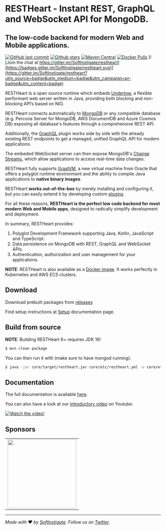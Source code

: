 # RESTHeart - Instant REST, GraphQL and WebSocket API for MongoDB.

## The low-code backend for modern Web and Mobile applications.

[![GitHub last commit](https://img.shields.io/github/last-commit/softinstigate/restheart)](https://github.com/SoftInstigate/restheart/commits/master)
[![Github stars](https://img.shields.io/github/stars/SoftInstigate/restheart?label=Github%20Stars)](https://github.com/SoftInstigate/restheart)
[![Maven Central](https://img.shields.io/maven-central/v/org.restheart/restheart.svg?label=Maven%20Central)](https://search.maven.org/search?q=g:%22org.restheart%22%20AND%20a:%22restheart%22)
[![Docker Pulls](https://img.shields.io/docker/pulls/softinstigate/restheart.svg?maxAge=2592000)](https://hub.docker.com/r/softinstigate/restheart/)
[![Join the chat at https://gitter.im/SoftInstigate/restheart](https://badges.gitter.im/SoftInstigate/restheart.svg)](https://gitter.im/SoftInstigate/restheart?utm_source=badge&utm_medium=badge&utm_campaign=pr-badge&utm_content=badge)

RESTHeart is a open source runtime which embeds [Undertow](https://undertow.io), a flexible performant web server written in Java, providing both blocking and non-blocking API’s based on NIO. 

RESTHeart connects automatically to [MongoDB](https://www.mongodb.com) or any compatible database (e.g. Percona Server for MongoDB, AWS DocumentDB and Azure Cosmos DB) exposing all database's features through a comprehensive REST API. 

Additionally, the [GraphQL](https://restheart.org/docs/graphql/) plugin works side by side with the already existing REST endpoints to get a managed, unified GraphQL API for modern applications. 

The embeded WebSocket server can then expose MongoDB's [Change Streams](https://docs.mongodb.com/manual/changeStreams/), which allow applications to access real-time data changes.

RESTHeart fully supports [GraalVM](https://restheart.org/docs/graalvm/), a new virtual machine from Oracle that offers a polyglot runtime environment and the ability to compile Java applications to __native binary images__.

RESTHeart __works out-of-the-box__ by merely installing and configuring it, but you can easily extend it by developing custom [plugins](https://restheart.org/docs/plugins/overview/).

For all these reasons, __RESTHeart is the perfect low code backend for most modern Web and Mobile apps__, designed to radically simplify development and deployment.

In summary, RESTHeart provides:

1. Polyglot Development Framework supporting Java, Kotlin, JavaScript and TypeScript.
2. Data persistence on MongoDB with REST, GraphQL and WebSocket APIs.
3. Authentication, authorization and user management for your applications.

__NOTE__: RESTHeart is also available as a [Docker image](https://hub.docker.com/r/softinstigate/restheart). It works perfectly in Kubernetes and AWS ECS clusters.

## Download

Download prebuilt packages from [releases](https://github.com/SoftInstigate/restheart/releases)

Find setup instructions at [Setup](https://restheart.org/docs/setup/) documentation page.

## Build from source

__NOTE__: Building RESTHeart 6+ requires JDK 16!

```bash
$ mvn clean package
```

You can then run it with (make sure to have mongod running):

```bash
$ java -jar core/target/restheart.jar core/etc/restheart.yml -e core/etc/default.properties
```

## Documentation

The full documentation is available [here](https://restheart.org/docs/).

You can also have a look at our [introductory video](https://youtu.be/9KroH-RvjS0) on Youtube:

[![Watch the video!](https://img.youtube.com/vi/9KroH-RvjS0/hqdefault.jpg)](https://youtu.be/9KroH-RvjS0)

## Sponsors

<table>
  <tbody>
    <tr>
      <td align="center" valign="middle">
        <a href="https://www.softinstigate.com" target="_blank">
          <img width="222px" src="https://www.softinstigate.com/images/logo.png">
        </a>
      </td>
    </tr>
  </tbody>
</table>

---

_Made with :heart: by [SoftInstigate](http://www.softinstigate.com/). Follow us on [Twitter](https://twitter.com/softinstigate)_.
